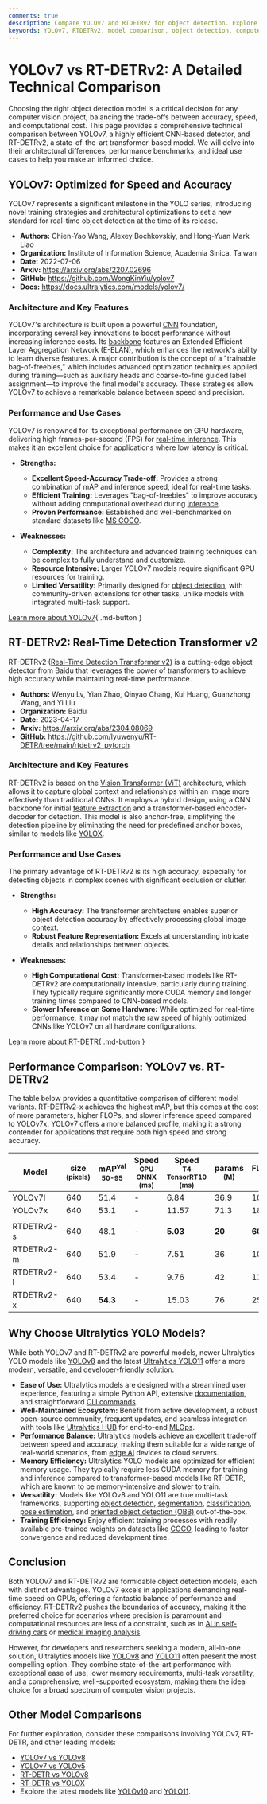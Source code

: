 ```yaml
---
comments: true
description: Compare YOLOv7 and RTDETRv2 for object detection. Explore architecture, performance, and use cases to pick the best model for your project.
keywords: YOLOv7, RTDETRv2, model comparison, object detection, computer vision, machine learning, real-time detection, AI models, Vision Transformers
---
```


# YOLOv7 vs RT-DETRv2: A Detailed Technical Comparison

Choosing the right object detection model is a critical decision for any computer vision project, balancing the trade-offs between accuracy, speed, and computational cost. This page provides a comprehensive technical comparison between YOLOv7, a highly efficient CNN-based detector, and RT-DETRv2, a state-of-the-art transformer-based model. We will delve into their architectural differences, performance benchmarks, and ideal use cases to help you make an informed choice.

<script async src="https://cdn.jsdelivr.net/npm/chart.js"></script>
<script defer src="../../javascript/benchmark.js"></script>

<canvas id="modelComparisonChart" width="1024" height="400" active-models='["YOLOv7", "RTDETRv2"]'></canvas>

## YOLOv7: Optimized for Speed and Accuracy

YOLOv7 represents a significant milestone in the YOLO series, introducing novel training strategies and architectural optimizations to set a new standard for real-time object detection at the time of its release.

- **Authors:** Chien-Yao Wang, Alexey Bochkovskiy, and Hong-Yuan Mark Liao
- **Organization:** Institute of Information Science, Academia Sinica, Taiwan
- **Date:** 2022-07-06
- **Arxiv:** <https://arxiv.org/abs/2207.02696>
- **GitHub:** <https://github.com/WongKinYiu/yolov7>
- **Docs:** <https://docs.ultralytics.com/models/yolov7/>

### Architecture and Key Features

YOLOv7's architecture is built upon a powerful [CNN](https://www.ultralytics.com/glossary/convolutional-neural-network-cnn) foundation, incorporating several key innovations to boost performance without increasing inference costs. Its [backbone](https://www.ultralytics.com/glossary/backbone) features an Extended Efficient Layer Aggregation Network (E-ELAN), which enhances the network's ability to learn diverse features. A major contribution is the concept of a "trainable bag-of-freebies," which includes advanced optimization techniques applied during training—such as auxiliary heads and coarse-to-fine guided label assignment—to improve the final model's accuracy. These strategies allow YOLOv7 to achieve a remarkable balance between speed and precision.

### Performance and Use Cases

YOLOv7 is renowned for its exceptional performance on GPU hardware, delivering high frames-per-second (FPS) for [real-time inference](https://www.ultralytics.com/glossary/real-time-inference). This makes it an excellent choice for applications where low latency is critical.

- **Strengths:**

    - **Excellent Speed-Accuracy Trade-off:** Provides a strong combination of mAP and inference speed, ideal for real-time tasks.
    - **Efficient Training:** Leverages "bag-of-freebies" to improve accuracy without adding computational overhead during [inference](https://www.ultralytics.com/glossary/inference-engine).
    - **Proven Performance:** Established and well-benchmarked on standard datasets like [MS COCO](https://docs.ultralytics.com/datasets/detect/coco/).

- **Weaknesses:**
    - **Complexity:** The architecture and advanced training techniques can be complex to fully understand and customize.
    - **Resource Intensive:** Larger YOLOv7 models require significant GPU resources for training.
    - **Limited Versatility:** Primarily designed for [object detection](https://www.ultralytics.com/glossary/object-detection), with community-driven extensions for other tasks, unlike models with integrated multi-task support.

[Learn more about YOLOv7](https://docs.ultralytics.com/models/yolov7/){ .md-button }

## RT-DETRv2: Real-Time Detection Transformer v2

RT-DETRv2 ([Real-Time Detection Transformer v2](https://docs.ultralytics.com/models/rtdetr/)) is a cutting-edge object detector from Baidu that leverages the power of transformers to achieve high accuracy while maintaining real-time performance.

- **Authors:** Wenyu Lv, Yian Zhao, Qinyao Chang, Kui Huang, Guanzhong Wang, and Yi Liu
- **Organization:** Baidu
- **Date:** 2023-04-17
- **Arxiv:** <https://arxiv.org/abs/2304.08069>
- **GitHub:** <https://github.com/lyuwenyu/RT-DETR/tree/main/rtdetrv2_pytorch>

### Architecture and Key Features

RT-DETRv2 is based on the [Vision Transformer (ViT)](https://www.ultralytics.com/glossary/vision-transformer-vit) architecture, which allows it to capture global context and relationships within an image more effectively than traditional CNNs. It employs a hybrid design, using a CNN backbone for initial [feature extraction](https://www.ultralytics.com/glossary/feature-extraction) and a transformer-based encoder-decoder for detection. This model is also anchor-free, simplifying the detection pipeline by eliminating the need for predefined anchor boxes, similar to models like [YOLOX](https://docs.ultralytics.com/compare/yolox-vs-yolov7/).

### Performance and Use Cases

The primary advantage of RT-DETRv2 is its high accuracy, especially for detecting objects in complex scenes with significant occlusion or clutter.

- **Strengths:**

    - **High Accuracy:** The transformer architecture enables superior object detection accuracy by effectively processing global image context.
    - **Robust Feature Representation:** Excels at understanding intricate details and relationships between objects.

- **Weaknesses:**
    - **High Computational Cost:** Transformer-based models like RT-DETRv2 are computationally intensive, particularly during training. They typically require significantly more CUDA memory and longer training times compared to CNN-based models.
    - **Slower Inference on Some Hardware:** While optimized for real-time performance, it may not match the raw speed of highly optimized CNNs like YOLOv7 on all hardware configurations.

[Learn more about RT-DETR](https://docs.ultralytics.com/models/rtdetr/){ .md-button }

## Performance Comparison: YOLOv7 vs. RT-DETRv2

The table below provides a quantitative comparison of different model variants. RT-DETRv2-x achieves the highest mAP, but this comes at the cost of more parameters, higher FLOPs, and slower inference speed compared to YOLOv7x. YOLOv7 offers a more balanced profile, making it a strong contender for applications that require both high speed and strong accuracy.

| Model      | size<br><sup>(pixels) | mAP<sup>val<br>50-95 | Speed<br><sup>CPU ONNX<br>(ms) | Speed<br><sup>T4 TensorRT10<br>(ms) | params<br><sup>(M) | FLOPs<br><sup>(B) |
| ---------- | --------------------- | -------------------- | ------------------------------ | ----------------------------------- | ------------------ | ----------------- |
| YOLOv7l    | 640                   | 51.4                 | -                              | 6.84                                | 36.9               | 104.7             |
| YOLOv7x    | 640                   | 53.1                 | -                              | 11.57                               | 71.3               | 189.9             |
|            |                       |                      |                                |                                     |                    |                   |
| RTDETRv2-s | 640                   | 48.1                 | -                              | **5.03**                            | **20**             | **60**            |
| RTDETRv2-m | 640                   | 51.9                 | -                              | 7.51                                | 36                 | 100               |
| RTDETRv2-l | 640                   | 53.4                 | -                              | 9.76                                | 42                 | 136               |
| RTDETRv2-x | 640                   | **54.3**             | -                              | 15.03                               | 76                 | 259               |

## Why Choose Ultralytics YOLO Models?

While both YOLOv7 and RT-DETRv2 are powerful models, newer Ultralytics YOLO models like [YOLOv8](https://docs.ultralytics.com/models/yolov8/) and the latest [Ultralytics YOLO11](https://docs.ultralytics.com/models/yolo11/) offer a more modern, versatile, and developer-friendly solution.

- **Ease of Use:** Ultralytics models are designed with a streamlined user experience, featuring a simple Python API, extensive [documentation](https://docs.ultralytics.com/), and straightforward [CLI commands](https://docs.ultralytics.com/usage/cli/).
- **Well-Maintained Ecosystem:** Benefit from active development, a robust open-source community, frequent updates, and seamless integration with tools like [Ultralytics HUB](https://www.ultralytics.com/hub) for end-to-end [MLOps](https://www.ultralytics.com/glossary/machine-learning-operations-mlops).
- **Performance Balance:** Ultralytics models achieve an excellent trade-off between speed and accuracy, making them suitable for a wide range of real-world scenarios, from [edge AI](https://www.ultralytics.com/glossary/edge-ai) devices to cloud servers.
- **Memory Efficiency:** Ultralytics YOLO models are optimized for efficient memory usage. They typically require less CUDA memory for training and inference compared to transformer-based models like RT-DETR, which are known to be memory-intensive and slower to train.
- **Versatility:** Models like YOLOv8 and YOLO11 are true multi-task frameworks, supporting [object detection](https://docs.ultralytics.com/tasks/detect/), [segmentation](https://docs.ultralytics.com/tasks/segment/), [classification](https://docs.ultralytics.com/tasks/classify/), [pose estimation](https://docs.ultralytics.com/tasks/pose/), and [oriented object detection (OBB)](https://docs.ultralytics.com/tasks/obb/) out-of-the-box.
- **Training Efficiency:** Enjoy efficient training processes with readily available pre-trained weights on datasets like [COCO](https://docs.ultralytics.com/datasets/detect/coco/), leading to faster convergence and reduced development time.

## Conclusion

Both YOLOv7 and RT-DETRv2 are formidable object detection models, each with distinct advantages. YOLOv7 excels in applications demanding real-time speed on GPUs, offering a fantastic balance of performance and efficiency. RT-DETRv2 pushes the boundaries of accuracy, making it the preferred choice for scenarios where precision is paramount and computational resources are less of a constraint, such as in [AI in self-driving cars](https://www.ultralytics.com/solutions/ai-in-automotive) or [medical imaging analysis](https://www.ultralytics.com/blog/using-yolo11-for-tumor-detection-in-medical-imaging).

However, for developers and researchers seeking a modern, all-in-one solution, Ultralytics models like [YOLOv8](https://docs.ultralytics.com/models/yolov8/) and [YOLO11](https://docs.ultralytics.com/models/yolo11/) often present the most compelling option. They combine state-of-the-art performance with exceptional ease of use, lower memory requirements, multi-task versatility, and a comprehensive, well-supported ecosystem, making them the ideal choice for a broad spectrum of computer vision projects.

## Other Model Comparisons

For further exploration, consider these comparisons involving YOLOv7, RT-DETR, and other leading models:

- [YOLOv7 vs YOLOv8](https://docs.ultralytics.com/compare/yolov7-vs-yolov8/)
- [YOLOv7 vs YOLOv5](https://docs.ultralytics.com/compare/yolov5-vs-yolov7/)
- [RT-DETR vs YOLOv8](https://docs.ultralytics.com/compare/rtdetr-vs-yolov8/)
- [RT-DETR vs YOLOX](https://docs.ultralytics.com/compare/rtdetr-vs-yolox/)
- Explore the latest models like [YOLOv10](https://docs.ultralytics.com/models/yolov10/) and [YOLO11](https://docs.ultralytics.com/models/yolo11/).
